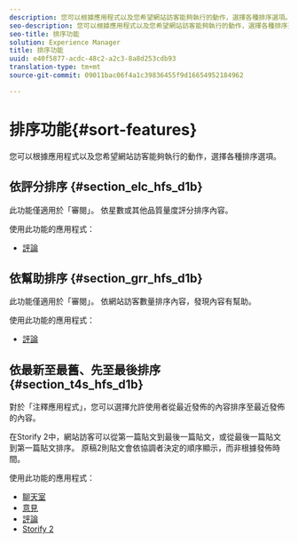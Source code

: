 ```yaml
---
description: 您可以根據應用程式以及您希望網站訪客能夠執行的動作，選擇各種排序選項。
seo-description: 您可以根據應用程式以及您希望網站訪客能夠執行的動作，選擇各種排序選項。
seo-title: 排序功能
solution: Experience Manager
title: 排序功能
uuid: e40f5877-acdc-48c2-a2c3-8a8d253cdb93
translation-type: tm+mt
source-git-commit: 09011bac06f4a1c39836455f9d16654952184962

---
```



# 排序功能{#sort-features}

您可以根據應用程式以及您希望網站訪客能夠執行的動作，選擇各種排序選項。

## 依評分排序 {#section_elc_hfs_d1b}

此功能僅適用於「審閱」。 依星數或其他品質量度評分排序內容。

使用此功能的應用程式：

* [評論](/help/using/c-about-apps/c-reviews-app/c-reviews-app.md#c_reviews_app)

## 依幫助排序 {#section_grr_hfs_d1b}

此功能僅適用於「審閱」。 依網站訪客數量排序內容，發現內容有幫助。

使用此功能的應用程式：

* [評論](/help/using/c-about-apps/c-reviews-app/c-reviews-app.md#c_reviews_app)

## 依最新至最舊、先至最後排序 {#section_t4s_hfs_d1b}

對於「注釋應用程式」，您可以選擇允許使用者從最近發佈的內容排序至最近發佈的內容。

在Storify 2中，網站訪客可以從第一篇貼文到最後一篇貼文，或從最後一篇貼文到第一篇貼文排序。 原稿2則貼文會依協調者決定的順序顯示，而非根據發佈時間。

使用此功能的應用程式：

* [聊天室](/help/using/c-about-apps/c-chat-app/c-chat-app.md#c_chat_app)
* [意見](/help/using/c-about-apps/c-comments/c-comments.md)
* [評論](/help/using/c-about-apps/c-reviews-app/c-reviews-app.md#c_reviews_app)
* [Storify 2](/help/using/c-about-apps/c-storify2/c-storify2.md#c_storify2)

